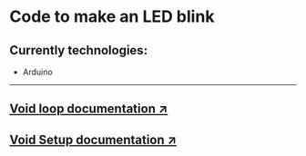 # Code to make an LED blink

## Currently technologies:
- Arduino
---
[Void loop documentation ↗️](www.arduino.cc/reference/pt/language/structure/sketch/loop/)
---
[Void Setup documentation ↗️](www.arduino.cc/reference/pt/language/structure/sketch/setup/)
---
